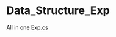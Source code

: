 # Data_Structure_Exp
All in one [Exp.cs](https://github.com/CSUBioinformatics1801/Data_Structure_Exp/blob/master/Exp.cs)
